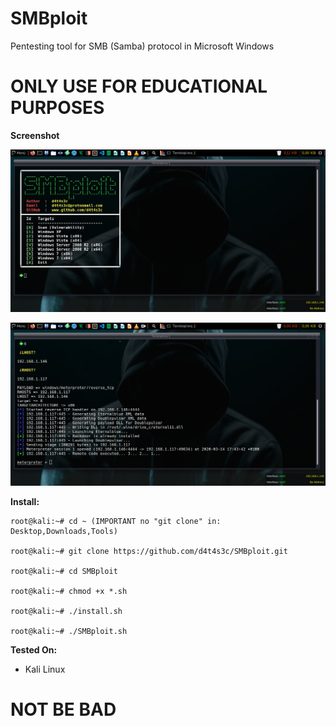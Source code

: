 # SMBploit

Pentesting tool for SMB (Samba) protocol in Microsoft Windows

# ONLY USE FOR EDUCATIONAL PURPOSES

**Screenshot**

![](/screenshot/screenshot1.png)

![](/screenshot/screenshot2.png)

**Install:**
```
root@kali:~# cd ~ (IMPORTANT no "git clone" in: Desktop,Downloads,Tools)

root@kali:~# git clone https://github.com/d4t4s3c/SMBploit.git

root@kali:~# cd SMBploit

root@kali:~# chmod +x *.sh

root@kali:~# ./install.sh

root@kali:~# ./SMBploit.sh
```

**Tested On:**

- Kali Linux

# NOT BE BAD


